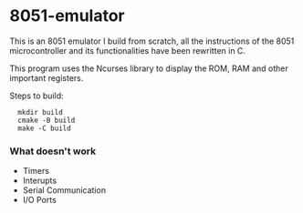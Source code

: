 # 8051-emulator
This is an 8051 emulator I build from scratch, all the instructions of the 8051 microcontroller and its functionalities have been rewritten in C.

This program uses the Ncurses library to display the ROM, RAM and other important registers.

Steps to build:
```
  mkdir build
  cmake -B build
  make -C build
```
### What doesn't work
+ Timers
+ Interupts
+ Serial Communication
+ I/O Ports
